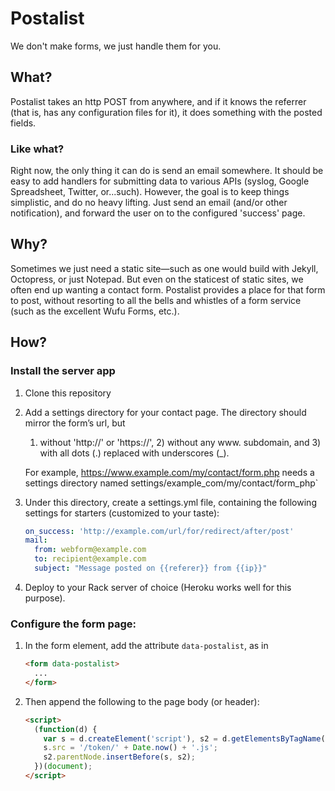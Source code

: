 Postalist
=========

We don't make forms, we just handle them for you.

What?
-----

Postalist takes an http POST from anywhere, and if it knows the referrer (that is, has any configuration files for it), it does something with the posted fields.

### Like what?

Right now, the only thing it can do is send an email somewhere. It should be easy to add handlers for submitting data to various APIs (syslog, Google Spreadsheet, Twitter, or...such). However, the goal is to keep things simplistic, and do no heavy lifting. Just send an email (and/or other notification), and forward the user on to the configured 'success' page.

Why?
----

Sometimes we just need a static site—such as one would build with Jekyll, Octopress, or just Notepad. But even on the staticest of static sites, we often end up wanting a contact form. Postalist provides a place for that form to post, without resorting to all the bells and whistles of a form service (such as the excellent Wufu Forms, etc.).

How?
----

### Install the server app

1. Clone this repository

2. Add a settings directory for your contact page. The directory should mirror the form’s url, but
   1) without 'http://' or 'https://', 2) without any www. subdomain, and 3) with all dots (.)
   replaced with underscores (_).

   For example, https://www.example.com/my/contact/form.php needs a settings directory named settings/example_com/my/contact/form_php`

3. Under this directory, create a settings.yml file, containing the following settings for starters (customized to your taste):

   ```yaml
   on_success: 'http://example.com/url/for/redirect/after/post'
   mail:
     from: webform@example.com
     to: recipient@example.com
     subject: "Message posted on {{referer}} from {{ip}}"
   ```

4. Deploy to your Rack server of choice (Heroku works well for this purpose).

### Configure the form page:

1. In the form element, add the attribute `data-postalist`, as in

   ```html
   <form data-postalist>
     ...
   </form>
   ```

2. Then append the following to the page body (or header):

   ```html
   <script>
     (function(d) {
       var s = d.createElement('script'), s2 = d.getElementsByTagName('script')[0];
       s.src = '/token/' + Date.now() + '.js';
       s2.parentNode.insertBefore(s, s2);
     })(document);
   </script>
   ```
